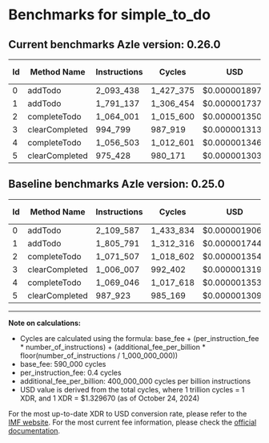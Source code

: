 # Benchmarks for simple_to_do

## Current benchmarks Azle version: 0.26.0

| Id  | Method Name    | Instructions | Cycles    | USD           | USD/Million Calls | Change                             |
| --- | -------------- | ------------ | --------- | ------------- | ----------------- | ---------------------------------- |
| 0   | addTodo        | 2_093_438    | 1_427_375 | $0.0000018979 | $1.89             | <font color="green">-16_149</font> |
| 1   | addTodo        | 1_791_137    | 1_306_454 | $0.0000017372 | $1.73             | <font color="green">-14_654</font> |
| 2   | completeTodo   | 1_064_001    | 1_015_600 | $0.0000013504 | $1.35             | <font color="green">-7_506</font>  |
| 3   | clearCompleted | 994_799      | 987_919   | $0.0000013136 | $1.31             | <font color="green">-11_208</font> |
| 4   | completeTodo   | 1_056_503    | 1_012_601 | $0.0000013464 | $1.34             | <font color="green">-12_543</font> |
| 5   | clearCompleted | 975_428      | 980_171   | $0.0000013033 | $1.30             | <font color="green">-12_495</font> |

## Baseline benchmarks Azle version: 0.25.0

| Id  | Method Name    | Instructions | Cycles    | USD           | USD/Million Calls |
| --- | -------------- | ------------ | --------- | ------------- | ----------------- |
| 0   | addTodo        | 2_109_587    | 1_433_834 | $0.0000019065 | $1.90             |
| 1   | addTodo        | 1_805_791    | 1_312_316 | $0.0000017449 | $1.74             |
| 2   | completeTodo   | 1_071_507    | 1_018_602 | $0.0000013544 | $1.35             |
| 3   | clearCompleted | 1_006_007    | 992_402   | $0.0000013196 | $1.31             |
| 4   | completeTodo   | 1_069_046    | 1_017_618 | $0.0000013531 | $1.35             |
| 5   | clearCompleted | 987_923      | 985_169   | $0.0000013099 | $1.30             |

---

**Note on calculations:**

- Cycles are calculated using the formula: base_fee + (per_instruction_fee \* number_of_instructions) + (additional_fee_per_billion \* floor(number_of_instructions / 1_000_000_000))
- base_fee: 590_000 cycles
- per_instruction_fee: 0.4 cycles
- additional_fee_per_billion: 400_000_000 cycles per billion instructions
- USD value is derived from the total cycles, where 1 trillion cycles = 1 XDR, and 1 XDR = $1.329670 (as of October 24, 2024)

For the most up-to-date XDR to USD conversion rate, please refer to the [IMF website](https://www.imf.org/external/np/fin/data/rms_sdrv.aspx).
For the most current fee information, please check the [official documentation](https://internetcomputer.org/docs/current/developer-docs/gas-cost#execution).
